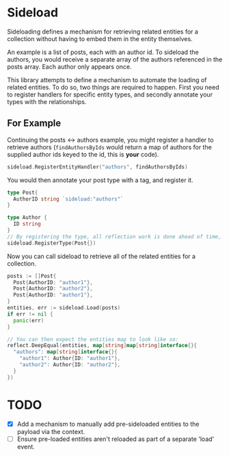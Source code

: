 # Sideload

Sideloading defines a mechanism for retrieving related entities for a collection without having to embed them in the entity themselves.

An example is a list of posts, each with an author id. To sideload the authors, you would receive a separate array of the authors referenced in the posts array. Each author only appears once.


This library attempts to define a mechanism to automate the loading of related entities. To do so, two things are required to happen. First you need to register handlers for specific entity types, and secondly annotate your types with the relationships.

## For Example

Continuing the posts <-> authors example, you might register a handler to retrieve authors (`findAuthorsByIds` would return a map of authors for the supplied author ids keyed to the id, this is **your** code).

```go
sideload.RegisterEntityHandler("authors", findAuthorsByIds)
```

You would then annotate your post type with a tag, and register it.

```go
type Post{
  AuthorID string `sideload:"authors"`
}

type Author {
  ID string
}
// By registering the type, all reflection work is done ahead of time, and is not required to be done "just in time", where it could affect performance.
sideload.RegisterType(Post{})
```

Now you can call sideload to retrieve all of the related entities for a collection.

```go
posts := []Post{
  Post{AuthorID: "author1"},
  Post{AuthorID: "author2"},
  Post{AuthorID: "author1"},
}
entities, err := sideload.Load(posts)
if err != nil {
  panic(err)
}

// You can then expect the entities map to look like so:
reflect.DeepEqual(entities, map[string]map[string]interface{}{
  "authors": map[string]interface{}{
    "author1": Author{ID: "author1"},
    "author2": Author{ID: "author2"},
  }
})
```

# TODO

- [x] Add a mechanism to manually add pre-sideloaded entities to the payload via the context.
- [ ] Ensure pre-loaded entities aren't reloaded as part of a separate 'load' event.
